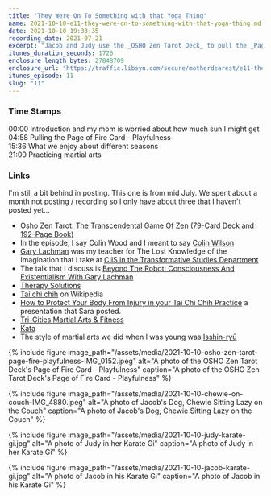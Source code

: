 ```yaml
---
title: "They Were On To Something with that Yoga Thing"
name: 2021-10-10-e11-they-were-on-to-something-with-that-yoga-thing.md
date: 2021-10-10 19:33:35
recording_date: 2021-07-21
excerpt: "Jacob and Judy use the _OSHO Zen Tarot Deck_ to pull the _Page of Fire - Playfulness_. They talk about the values of playfulness and how hard it is sometimes for adults to have a real spirit of playfulness. They also talk about different seasons they like and having done martial arts in Jacob's younger years."
itunes_duration_seconds: 1726
enclosure_length_bytes: 27848709
enclosure_url: "https://traffic.libsyn.com/secure/motherdearest/e11-they-were-on-to-something-with-that-yoga-thing.mp3"
itunes_episode: 11
slug: "11"
---
```


### Time Stamps

00:00 Introduction and my mom is worried about how much sun I might get  
04:58 Pulling the Page of Fire Card - Playfulness  
15:36 What we enjoy about different seasons  
21:00 Practicing martial arts  


### Links
I'm still a bit behind in posting. This one is from mid July. We spent about a month not posting / recording so I only have about three that I haven't posted yet...  

- [Osho Zen Tarot: The Transcendental Game Of Zen (79-Card Deck and 192-Page Book)](https://www.amazon.com/Osho-Zen-Tarot-Transcendental-192-Page/dp/0312117337/)
- In the episode, I say Colin Wood and I meant to say [Colin Wilson](https://en.wikipedia.org/wiki/Colin_Wilson)
- [Gary Lachman](https://garylachman.co.uk) was my teacher for The Lost Knowledge of the Imagination that I take at [CIIS in the Transformative Studies Department](https://www.ciis.edu/academics/graduate-programs/transformative-studies)
- The talk that I discuss is [Beyond The Robot: Consciousness And Existentialism With Gary Lachman](https://paricenter.com/product/beyond-the-robot-consciousness-and-existentialism-with-gary-lachman/)
- [Therapy Solutions](https://therapy-solutions.us)
- [Tai chi chih](https://en.wikipedia.org/wiki/Tai_chi_chih) on Wikipedia
- [How to Protect Your Body From Injury in  your Tai Chi Chih Practice](https://taichichih.org/wp-content/uploads/attachments/ProtectYourBodyFromInjury_2012Conf.pdf) a presentation that Sara posted.
- [Tri-Cities Martial Arts & Fitness](https://www.tkdtricities.com/)
- [Kata](https://en.wikipedia.org/wiki/Kata)
- The style of martial arts we did when I was young was [Isshin-ryū](https://en.wikipedia.org/wiki/Isshin-ryū)


{% include figure image_path="/assets/media/2021-10-10-osho-zen-tarot-page-fire-playfulness-IMG_0152.jpeg" alt="A photo of the OSHO Zen Tarot Deck's Page of Fire Card - Playfulness" caption="A photo of the OSHO Zen Tarot Deck's Page of Fire Card - Playfulness" %}

{% include figure image_path="/assets/media/2021-10-10-chewie-on-couch-IMG_4880.jpeg" alt="A photo of Jacob's Dog, Chewie Sitting Lazy on the Couch" caption="A photo of Jacob's Dog, Chewie Sitting Lazy on the Couch" %} 

{% include figure image_path="/assets/media/2021-10-10-judy-karate-gi.jpg" alt="A photo of Judy in her Karate Gi" caption="A photo of Judy in her Karate Gi" %}

{% include figure image_path="/assets/media/2021-10-10-jacob-karate-gi.jpg" alt="A photo of Jacob in his Karate Gi" caption="A photo of Jacob in his Karate Gi" %}

